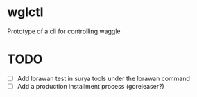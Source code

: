 # wglctl
Prototype of a cli for controlling waggle


# TODO
- [ ] Add lorawan test in surya tools under the lorawan command
- [ ] Add a production installment process (goreleaser?)
